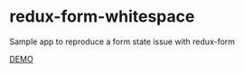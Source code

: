 # redux-form-whitespace

Sample app to reproduce a form state issue with redux-form

[DEMO](https://MrLeebo.github.io/redux-form-whitespace)
